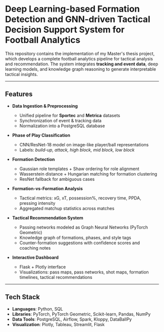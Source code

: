 # Deep Learning-based Formation Detection and GNN-driven Tactical Decision Support System for Football Analytics 

This repository contains the implementation of my Master's thesis project, which develops a complete football analytics pipeline for tactical analysis and recommendation. The system integrates **tracking and event data**, deep learning models, and knowledge graph reasoning to generate interpretable tactical insights.

---

## Features

- **Data Ingestion & Preprocessing**
  - Unified pipeline for **Sportec** and **Metrica** datasets
  - Synchronization of event & tracking data
  - Normalization into a PostgreSQL database

- **Phase of Play Classification**
  - CNN/ResNet-18 model on image-like player/ball representations
  - Labels: *build-up, attack, high block, mid block, low block*

- **Formation Detection**
  - Gaussian role templates + Shaw ordering for role alignment
  - Wasserstein distance + Hungarian matching for formation clustering
  - ResNet fallback for ambiguous cases

- **Formation-vs-Formation Analysis**
  - Tactical metrics: xG, xT, possession%, recovery time, PPDA, pressing intensity
  - Aggregated matchup statistics across matches

- **Tactical Recommendation System**
  - Passing networks modeled as Graph Neural Networks (PyTorch Geometric)
  - Knowledge graph of formations, phases, and style tags
  - Counter-formation suggestions with confidence scores and coaching notes

- **Interactive Dashboard**
  - Flask + Plotly interface
  - Visualizations: pass maps, pass networks, shot maps, formation timelines, tactical recommendations

---

## Tech Stack

- **Languages**: Python, SQL  
- **Libraries**: PyTorch, PyTorch Geometric, Scikit-learn, Pandas, NumPy  
- **Data Tools**: PostgreSQL, Airflow, Spark, Kloppy, DataBallPy  
- **Visualization**: Plotly, Tableau, Streamlit, Flask  

